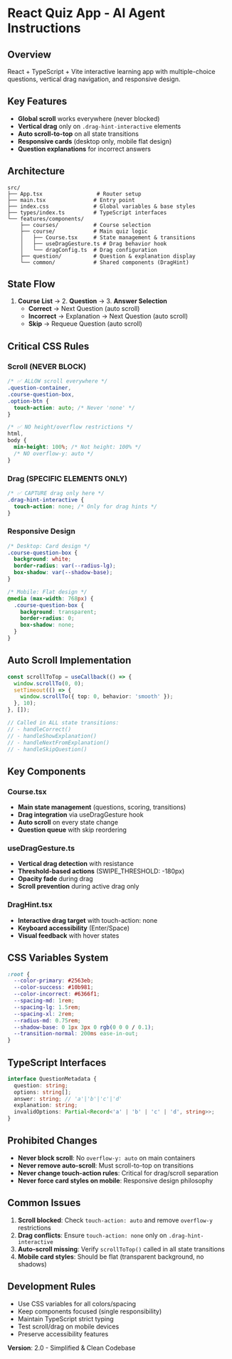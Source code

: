 # React Quiz App - AI Agent Instructions

## Overview

React + TypeScript + Vite interactive learning app with multiple-choice questions, vertical drag navigation, and responsive design.

## Key Features

- **Global scroll** works everywhere (never blocked)
- **Vertical drag** only on `.drag-hint-interactive` elements
- **Auto scroll-to-top** on all state transitions
- **Responsive cards** (desktop only, mobile flat design)
- **Question explanations** for incorrect answers

## Architecture

```
src/
├── App.tsx                 # Router setup
├── main.tsx               # Entry point
├── index.css              # Global variables & base styles
├── types/index.ts         # TypeScript interfaces
└── features/components/
    ├── courses/           # Course selection
    ├── course/            # Main quiz logic
    │   ├── Course.tsx     # State management & transitions
    │   ├── useDragGesture.ts # Drag behavior hook
    │   └── dragConfig.ts  # Drag configuration
    ├── question/          # Question & explanation display
    └── common/            # Shared components (DragHint)
```

## State Flow

1. **Course List** → 2. **Question** → 3. **Answer Selection**
   - **Correct** → Next Question (auto scroll)
   - **Incorrect** → Explanation → Next Question (auto scroll)
   - **Skip** → Requeue Question (auto scroll)

## Critical CSS Rules

### Scroll (NEVER BLOCK)

```css
/* ✅ ALLOW scroll everywhere */
.question-container,
.course-question-box,
.option-btn {
  touch-action: auto; /* Never 'none' */
}

/* ✅ NO height/overflow restrictions */
html,
body {
  min-height: 100%; /* Not height: 100% */
  /* NO overflow-y: auto */
}
```

### Drag (SPECIFIC ELEMENTS ONLY)

```css
/* ✅ CAPTURE drag only here */
.drag-hint-interactive {
  touch-action: none; /* Only for drag hints */
}
```

### Responsive Design

```css
/* Desktop: Card design */
.course-question-box {
  background: white;
  border-radius: var(--radius-lg);
  box-shadow: var(--shadow-base);
}

/* Mobile: Flat design */
@media (max-width: 768px) {
  .course-question-box {
    background: transparent;
    border-radius: 0;
    box-shadow: none;
  }
}
```

## Auto Scroll Implementation

```typescript
const scrollToTop = useCallback(() => {
  window.scrollTo(0, 0);
  setTimeout(() => {
    window.scrollTo({ top: 0, behavior: 'smooth' });
  }, 10);
}, []);

// Called in ALL state transitions:
// - handleCorrect()
// - handleShowExplanation()
// - handleNextFromExplanation()
// - handleSkipQuestion()
```

## Key Components

### Course.tsx

- **Main state management** (questions, scoring, transitions)
- **Drag integration** via useDragGesture hook
- **Auto scroll** on every state change
- **Question queue** with skip reordering

### useDragGesture.ts

- **Vertical drag detection** with resistance
- **Threshold-based actions** (SWIPE_THRESHOLD: -180px)
- **Opacity fade** during drag
- **Scroll prevention** during active drag only

### DragHint.tsx

- **Interactive drag target** with touch-action: none
- **Keyboard accessibility** (Enter/Space)
- **Visual feedback** with hover states

## CSS Variables System

```css
:root {
  --color-primary: #2563eb;
  --color-success: #10b981;
  --color-incorrect: #6366f1;
  --spacing-md: 1rem;
  --spacing-lg: 1.5rem;
  --spacing-xl: 2rem;
  --radius-md: 0.75rem;
  --shadow-base: 0 1px 3px 0 rgb(0 0 0 / 0.1);
  --transition-normal: 200ms ease-in-out;
}
```

## TypeScript Interfaces

```typescript
interface QuestionMetadata {
  question: string;
  options: string[];
  answer: string; // 'a'|'b'|'c'|'d'
  explanation: string;
  invalidOptions: Partial<Record<'a' | 'b' | 'c' | 'd', string>>;
}
```

## Prohibited Changes

- **Never block scroll**: No `overflow-y: auto` on main containers
- **Never remove auto-scroll**: Must scroll-to-top on transitions
- **Never change touch-action rules**: Critical for drag/scroll separation
- **Never force card styles on mobile**: Responsive design philosophy

## Common Issues

1. **Scroll blocked**: Check `touch-action: auto` and remove `overflow-y` restrictions
2. **Drag conflicts**: Ensure `touch-action: none` only on `.drag-hint-interactive`
3. **Auto-scroll missing**: Verify `scrollToTop()` called in all state transitions
4. **Mobile card styles**: Should be flat (transparent background, no shadows)

## Development Rules

- Use CSS variables for all colors/spacing
- Keep components focused (single responsibility)
- Maintain TypeScript strict typing
- Test scroll/drag on mobile devices
- Preserve accessibility features

**Version**: 2.0 - Simplified & Clean Codebase
